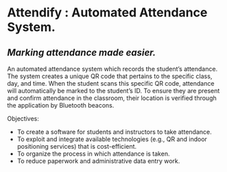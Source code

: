 # Attendify : Automated Attendance System.
## _Marking attendance made easier._


An automated attendance system which records the student’s attendance. The system creates a unique QR code that pertains to the specific class, day, and time. 
When the student scans this specific QR code, attendance will automatically be marked to the student’s ID. 
To ensure they are present and confirm attendance in the classroom, their location is verified through the application by Bluetooth beacons.

Objectives:
- To create a software for students and instructors to take attendance.
- To exploit and integrate available technologies (e.g., QR and indoor positioning services) that is cost-efficient.
- To organize the process in which attendance is taken.
- To reduce paperwork and administrative data entry work.




